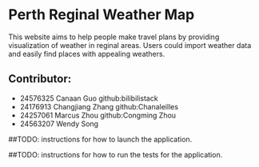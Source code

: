 # Perth Reginal Weather Map 
This website aims to help people make travel plans by providing visualization of weather in reginal areas. Users could import weather data and easily find places with appealing weathers.


## Contributor:
- 24576325 Canaan Guo github:bilibilistack
- 24176913 Changjiang Zhang  github:Chanaleilles
- 24257061 Marcus Zhou github:Congming Zhou
- 24563207 Wendy Song

##TODO:
instructions for how to launch the application.

##TODO:
instructions for how to run the tests for the application.
